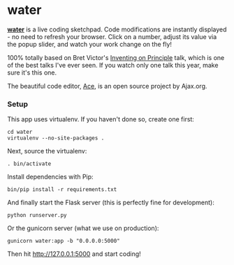 # water

**<a href='http://water.gabrielflor.it'>water</a>** is a live coding sketchpad. Code modifications are instantly displayed - no need to refresh your browser. Click on a number, adjust its value via the popup slider, and watch your work change on the fly!

100% totally based on Bret Victor's <a href='https://vimeo.com/36579366'>Inventing on Principle</a> talk, which is one of the best talks I've ever seen. If you watch only one talk this year, make sure it's this one.

The beautiful code editor, <a href='http://ace.ajax.org/'>Ace</a>, is an open source project by Ajax.org.

### Setup

This app uses virtualenv. If you haven't done so, create one first:

    cd water
    virtualenv --no-site-packages .


Next, source the virtualenv:

    . bin/activate


Install dependencies with Pip:

    bin/pip install -r requirements.txt


And finally start the Flask server (this is perfectly fine for development):

    python runserver.py


Or the gunicorn server (what we use on production):

    gunicorn water:app -b "0.0.0.0:5000"


Then hit http://127.0.0.1:5000 and start coding!